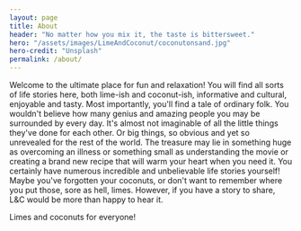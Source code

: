 ```yaml
---
layout: page
title: About
header: "No matter how you mix it, the taste is bittersweet."
hero: "/assets/images/LimeAndCoconut/coconutonsand.jpg"
hero-credit: "Unsplash"
permalink: /about/
---
```


Welcome to the ultimate place for fun and relaxation! You will find all sorts of life stories here, both lime-ish and coconut-ish, informative and cultural, enjoyable and tasty. Most importantly, you'll find a tale of ordinary folk. You wouldn't believe how many genius and amazing people you may be surrounded by every day. It's almost not imaginable of all the little things they've done for each other. Or big things, so obvious and yet so unrevealed for the rest of the world. The treasure may lie in something huge as overcoming an illness or something small as understanding the movie or creating a brand new recipe that will warm your heart when you need it. You certainly have numerous incredible and unbelievable life stories yourself! Maybe you've forgotten your coconuts, or don't want to remember where you put those, sore as hell, limes. However, if you have a story to share, L&C would be more than happy to hear it.

Limes and coconuts for everyone!
